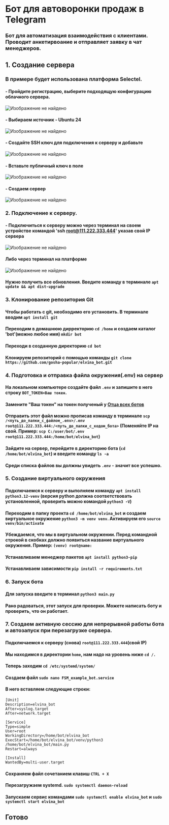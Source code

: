 # Бот для автоворонки продаж в Telegram

### Бот для автоматизация взаимодействия с клиентами. Проводит анкетирвоание и отправляет заявку в чат менеджеров.

## 1. Создание сервера
### В примере будет использована платформа Selectel.
#### - Пройдите регистрацию, выберите подходящую конфигурацию облачного сервера.

![Изображение не найдено](readme_image/1.png)

#### - Выбираем источник - Ubuntu 24
![Изображение не найдено](readme_image/2.png)
#### - Создайте SSH ключ для подключения к серверу и добавьте
![Изображение не найдено](readme_image/3.png)
#### - Вставьте публичный ключ в поле
![Изображение не найдено](readme_image/4.png)
#### - Создаем сервер
![Изображение не найдено](readme_image/5.png)
### 2. Подключение к серверу.
#### - Подключиться к серверу можно через терминал на своем устройстве командой 'ssh root@111.222.333.444' указав свой IP сервера
![Изображение не найдено](readme_image/6.png)
#### Либо через терминал на платформе 
![Изображение не найдено](readme_image/7.png)
#### Нужно получить все обновления. Введите команду в терминале `apt update && apt dist-upgrade`
### 3. Клонирование репозитория Git 
#### Чтобы работать с git, необходимо его установить. В терминале вводим `apt install git`
#### Переходим в домашнюю дирректорию `cd /home` и создаем каталог 'bot'(можно любое имя) `mkdir bot`
#### Переходи в созданную директорию `cd bot`
#### Клонируем репозиторий с помощью команды `git clone https://github.com/gosha-popular/elvina_bot.git`
### 4. Подготовка и отправка файла окружения(.env) на сервер
#### На локальном компьютере создайте файл `.env` и запишите в него строку `BOT_TOKEN=Ваш токен`.
#### Замените "Ваш токен" на токен полученый у [Отца всех ботов](https://t.me/BotFather)
#### Отправить этот файл можно прописав команду в терминале `scp /<путь_до_папки_с_файлом_.env>/.env root@111.222.333.444:/<путь_до_папки_с_кодом_бота>` (Поменяйте IP на свой. Пример: `scp C:/user/bot/.env root@111.222.333.444:/home/bot/elvina_bot`)
#### Зайдите на сервер, перейдите в директорию бота (`cd /home/bot/elvina_bot`) и введите команду `ls -a`
#### Среди списка файлов вы должны увидеть `.env` - значит все успешно.
### 5. Создание виртуального окружения
#### Подключаемся к серверу и выполняем команду `apt install python3.12-venv` (версия python должна соответствовать установленной, проверить можно командой `python3 -V`)
#### Переходим в папку проекта `cd /home/bot/elvina_bot` и создаем виртуальное окружение `python3 -m venv venv`. Активируем его `source venv/bin/activate`
#### Убеждаемся, что мы в виртуальном окружении. Перед командной строкой в скобках должно появиться название виртуального окружения. Пример: `(venv) root@name:`
#### Устанавливаем менеджер пакетов `apt install python3-pip`
#### Устанавливаем зависимости `pip install -r requirements.txt`
### 6. Запуск бота
#### Для запуска введите в терминал `python3 main.py`
#### Рано радоваться, этот запуск для проверки. Можете написать боту и проверить, что он работает.
### 7. Создаем активную сессию для непрерывной работы бота и автозапуск при перезагрузке сервера.
#### Подключаемся к серверу (снова) `root@111.222.333.444`(свой IP)
#### Мы находимся в директории `home`, нам надо на уровень ниже `cd /.`
#### Теперь заходим `cd /etc/systemd/system/`
#### Создаем файл `sudo nano FSM_example_bot.service`
#### В него вставляем следующие строки:
`[Unit]`  
`Description=elvina_bot`  
`After=syslog.target`  
`After=network.target`  

`[Service]`  
`Type=simple`  
`User=root`  
`WorkingDirectory=/home/bot/elvina_bot`  
`ExecStart=/home/bot/elvina_bot/venv/python3 /home/bot/elvina_bot/main.py`  
`Restart=always`  

`[Install]`  
`WantedBy=multi-user.target`  

#### Сохраняем файл сочетанием клавиш `CTRL + X`
#### Перезагружаем systemd. `sudo systemctl daemon-reload`
#### Запускаем сервис командами `sudo systemctl enable elvina_bot` и `sudo systemctl start elvina_bot`
## Готово
